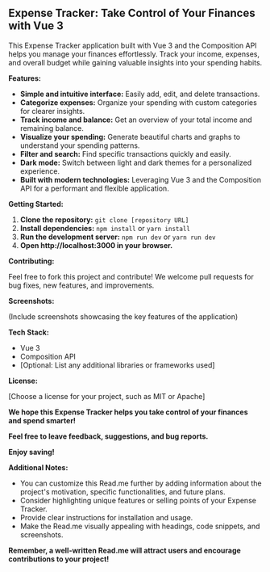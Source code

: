 ## Expense Tracker: Take Control of Your Finances with Vue 3

This Expense Tracker application built with Vue 3 and the Composition API helps you manage your finances effortlessly. Track your income, expenses, and overall budget while gaining valuable insights into your spending habits.

**Features:**

- **Simple and intuitive interface:** Easily add, edit, and delete transactions.
- **Categorize expenses:** Organize your spending with custom categories for clearer insights.
- **Track income and balance:** Get an overview of your total income and remaining balance.
- **Visualize your spending:** Generate beautiful charts and graphs to understand your spending patterns.
- **Filter and search:** Find specific transactions quickly and easily.
- **Dark mode:** Switch between light and dark themes for a personalized experience.
- **Built with modern technologies:** Leveraging Vue 3 and the Composition API for a performant and flexible application.

**Getting Started:**

1. **Clone the repository:** `git clone [repository URL]`
2. **Install dependencies:** `npm install` or `yarn install`
3. **Run the development server:** `npm run dev` or `yarn run dev`
4. **Open http://localhost:3000 in your browser.**

**Contributing:**

Feel free to fork this project and contribute! We welcome pull requests for bug fixes, new features, and improvements.

**Screenshots:**

(Include screenshots showcasing the key features of the application)

**Tech Stack:**

- Vue 3
- Composition API
- [Optional: List any additional libraries or frameworks used]

**License:**

[Choose a license for your project, such as MIT or Apache]

**We hope this Expense Tracker helps you take control of your finances and spend smarter!**

**Feel free to leave feedback, suggestions, and bug reports.**

**Enjoy saving!**

**Additional Notes:**

- You can customize this Read.me further by adding information about the project's motivation, specific functionalities, and future plans.
- Consider highlighting unique features or selling points of your Expense Tracker.
- Provide clear instructions for installation and usage.
- Make the Read.me visually appealing with headings, code snippets, and screenshots.

**Remember, a well-written Read.me will attract users and encourage contributions to your project!**
